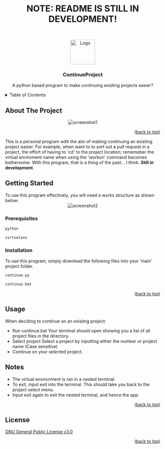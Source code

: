 <h1 align="center">NOTE: README IS STILL IN DEVELOPMENT!</h1>

<a name="readme-top"></a>
<br />
<div align="center">
  <a href="https://github.com/Kader-the-Coder/book-manager">
    <img src="images/book_icon.png" alt="Logo" width="80" height="80">
  </a>
<h3 align="center">ContinueProject</h3>
  <p align="center">
    A python based program to make continuing existing projects easier?
  </p>
</div>
<details>
  <summary>Table of Contents</summary>
  <ol>
    <li>
      <a href="#about-the-project">About The Project</a>
    </li>
    <li>
      <a href="#getting-started">Getting Started</a>
    </li>
    <li><a href="#usage">Usage</a></li>
  </ol>
</details>

## About The Project
<span style="display:block;text-align:center">![screenshot1]</span>

<p align="right">(<a href="#readme-top">back to top</a>)</p>

This is a personal program with the aim of making continuing an existing
project easier. For example, when want to to sort out a pull request in
a project, the effort of having to 'cd' to the project location;
rememeber the virtual enviroment name when using the 'workon' command
becomes bothersome. With this program, that is a thing of the past...
I think. <b>Still in development</b>.

## Getting Started

To use this program effectively, you will need a works structure as shown below:
<span style="display:block;text-align:center">![screenshot2]</span>

### Prerequisites
```sh
python
```
```sh
virtualenv
```
### Installation

To use this program, simply download the following files into your 'main' project folder.
```sh
continue.py
```
```sh
continue.bat
```
<p align="right">(<a href="#readme-top">back to top</a>)</p>

## Usage
When deciding to continue on an exisitng project:
- Run continue.bat
  Your terminal should open showing you a list of all project files in the directory.
- Select project
  Select a project by inputting either the number or project name (Case sensitive)
- Continue on your selected project.
## Notes
- The virtual environment is ran in a nested terminal.
- To exit, input exit into the terminal. This should take you back to the project select menu.
- Input exit again to exit the nested terminal, and hence the app.
<p align="right">(<a href="#readme-top">back to top</a>)</p>

## License
<a href="https://github.com/Kader-the-Coder/ContinueProject/blob/main/LICENSE" target="_blank">
  GNU General Public License v3.0
</a>
<p align="right">(<a href="#readme-top">back to top</a>)</p>

<!-- MARKDOWN LINKS & IMAGES -->
[logo]: images/logo.png
[screenshot1]: images/screenshot1.png
[screenshot2]: images/screenshot2.png
[screenshot3]: images/screenshot3.png
[screenshot4]: images/screenshot4.png
[screenshot5]: images/screenshot5.png
